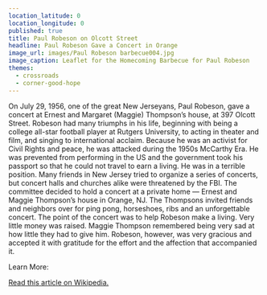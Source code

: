 ```yaml
---
location_latitude: 0
location_longitude: 0
published: true
title: Paul Robeson on Olcott Street
headline: Paul Robeson Gave a Concert in Orange
image_url: images/Paul Robeson barbecue004.jpg
image_caption: Leaflet for the Homecoming Barbecue for Paul Robeson
themes:
  - crossroads
  - corner-good-hope
---
```

On July 29, 1956, one of the great New Jerseyans, Paul Robeson, gave a concert at Ernest and Margaret (Maggie) Thompson’s house, at 397 Olcott Street.  Robeson had many triumphs in his life, beginning with being a college all-star football player at Rutgers University, to acting in theater and film, and singing to international acclaim.  Because he was an activist for Civil Rights and peace, he was attacked during the 1950s McCarthy Era. He was prevented from performing in the US and the government took his passport so that he could not travel to earn a living. He was in a terrible position. Many friends in New Jersey tried to organize a series of concerts, but concert halls and churches alike were threatened by the FBI. The committee decided to hold a concert at a private home — Ernest and Maggie Thompson’s house in Orange, NJ. The Thompsons invited friends and neighbors over for ping pong, horseshoes, ribs and an unforgettable concert. The point of the concert was to help Robeson make a living.  Very little money was raised.  Maggie Thompson remembered being very sad at how little they had to give him. Robeson, however, was very gracious and accepted it with gratitude for the effort and the affection that accompanied it.  

Learn More:  

[Read this article on Wikipedia.](https://en.wikipedia.org/wiki/Paul_Robeson)
